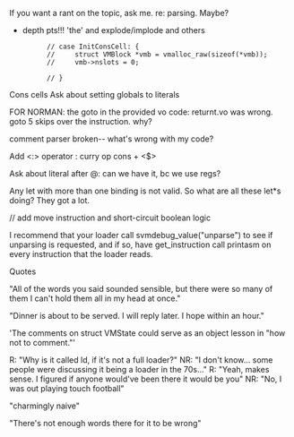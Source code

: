 If you want a rant on the topic, ask me. re: parsing. Maybe?
- depth pts!!! 'the' and explode/implode and others

            // case InitConsCell: {
            //     struct VMBlock *vmb = vmalloc_raw(sizeof(*vmb));
            //     vmb->nslots = 0;

            // }

Cons cells
Ask about setting globals to literals

FOR NORMAN: the goto in the provided vo code: returnt.vo was wrong. 
goto 5 skips over the instruction. why?

comment parser broken-- what's wrong with my code?


Add <:> operator : curry op cons + <$>

Ask about literal after @: can we have it, bc we use regs?

Any let with more than one binding is not valid. So what are all these let*s
doing? They got a lot. 

// add move instruction and short-circuit boolean logic


I recommend that your loader call svmdebug_value("unparse") to see if unparsing 
is requested, and if so, have get_instruction call printasm on every 
instruction that the loader reads.


Quotes

"All of the words you said sounded sensible, but there were so many of them 
I can't hold them all in my head at once."

"Dinner is about to be served. I will reply later. I hope within an hour."

'The comments on struct VMState could serve as an object lesson in 
"how not to comment."'

R: "Why is it called ld, if it's not a full loader?"
NR: "I don't know... some people were discussing it being a loader in the 70s..."
R: "Yeah, makes sense. I figured if anyone would've been there it would be you"
NR: "No, I was out playing touch football"


"charmingly naive"

"There's not enough words there for it to be wrong"